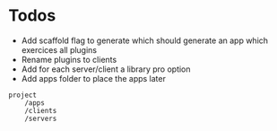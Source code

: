 # Todos

- Add scaffold flag to generate which should generate an app which exercices all plugins
- Rename plugins to clients
- Add for each server/client a library pro option
- Add apps folder to place the apps later

```
project
    /apps
    /clients
    /servers
```

